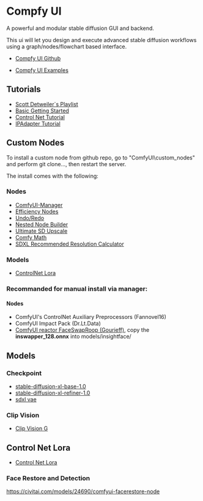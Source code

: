 # Compfy UI

A powerful and modular stable diffusion GUI and backend.

This ui will let you design and execute advanced stable diffusion workflows using a graph/nodes/flowchart based interface.

- [Compfy UI Github](https://github.com/comfyanonymous/ComfyUI)

- [Compfy UI Examples](https://github.com/comfyanonymous/ComfyUI_examples)

## Tutorials

- [Scott Detweiler`s Playlist](https://www.youtube.com/playlist?list=PLIF38owJLhR1EGDY4kOnsEnMyolZgza1x)
- [Basic Getting Started](https://www.youtube.com/watch?v=mUqzA5D0k9E&t=1362s&ab_channel=Control%2BAlt%2BAI)
- [Control Net Tutorial](https://www.youtube.com/watch?v=DMxnf4WXMsY&ab_channel=ScottDetweiler)
- [IPAdapter Tutorial](https://www.youtube.com/watch?v=xzGdynQDzsM&ab_channel=ScottDetweiler)

## Custom Nodes

To install a custom node from github repo, go to "ComfyUI\custom_nodes" and perform git clone..., then restart the server.

The install comes with the following:

### Nodes

- [ComfyUI-Manager](https://github.com/ltdrdata/ComfyUI-Manager)
- [Efficiency Nodes](https://github.com/LucianoCirino/efficiency-nodes-comfyui)
- [Undo/Redo](https://github.com/bmad4ever/ComfyUI-Bmad-DirtyUndoRedo.git)
- [Nested Node Builder](https://github.com/ssitu/ComfyUI_NestedNodeBuilder.git)
- [Ultimate SD Upscale](https://github.com/ssitu/ComfyUI_UltimateSDUpscale)
- [Comfy Math](https://github.com/evanspearman/ComfyMath.git)
- [SDXL Recommended Resolution Calculator](https://github.com/marhensa/sdxl-recommended-res-calc.git)

### Models

- [ControlNet Lora](https://huggingface.co/stabilityai/control-lora)

### Recommanded for manual install via manager:

#### Nodes

- ComfyUI's ControlNet Auxiliary Preprocessors (Fannovel16)
- ComfyUI Impact Pack (Dr.Lt.Data)
- [ComfyUI reactor FaceSwapRoop (Gourieff)](https://github.com/Gourieff/comfyui-reactor-node.git), copy the **inswapper_128.onnx** into models/insightface/
  
## Models

### Checkpoint

- [stable-diffusion-xl-base-1.0](https://huggingface.co/stabilityai/stable-diffusion-xl-base-1.0)
- [stable-diffusion-xl-refiner-1.0](https://huggingface.co/stabilityai/stable-diffusion-xl-refiner-1.0)
- [sdxl vae](https://huggingface.co/stabilityai/sdxl-vae)

### Clip Vision

- [Clip Vision G](https://huggingface.co/comfyanonymous/clip_vision_g/blob/main/clip_vision_g.safetensors)

## Control Net Lora

- [Control Net Lora](https://huggingface.co/stabilityai/control-lora)

### Face Restore and Detection

https://civitai.com/models/24690/comfyui-facerestore-node
